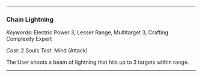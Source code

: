 ___

### Chain Lightning

*Keywords*: Electric Power 3, Lesser Range, Multitarget 3, Crafting Complexity Expert

*Cost*: 2 Souls
*Test*: Mind (Attack)

The User shoots a beam of lightning that hits up to 3 targets within range.

___